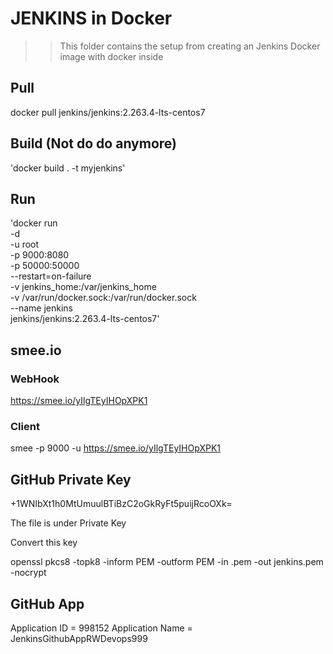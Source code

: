 # JENKINS in Docker

> > This folder contains the setup from creating an Jenkins Docker image with docker inside

## Pull

docker pull jenkins/jenkins:2.263.4-lts-centos7

## Build (Not do do anymore)

'docker build . -t myjenkins'

## Run

'docker run \
-d \
-u root \
-p 9000:8080 \
-p 50000:50000 \
--restart=on-failure \
-v jenkins_home:/var/jenkins_home \
-v /var/run/docker.sock:/var/run/docker.sock \
--name jenkins \
jenkins/jenkins:2.263.4-lts-centos7'

## smee.io

### WebHook

https://smee.io/yIlgTEyIHOpXPK1

### Client

smee -p 9000 -u https://smee.io/yIlgTEyIHOpXPK1

## GitHub Private Key

+1WNIbXt1h0MtUmuulBTiBzC2oGkRyFt5puijRcoOXk=

The file is under Private Key

Convert this key

openssl pkcs8 -topk8 -inform PEM -outform PEM -in <github>.pem -out jenkins.pem -nocrypt

## GitHub App

Application ID = 998152
Application Name = JenkinsGithubAppRWDevops999
